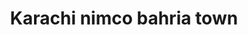 ---
title: "Karachi nimco bahria town"
url: /karachi/karachi-nimco-bahria-town-2889-g62-gadap-tow/
shop: bakery
---